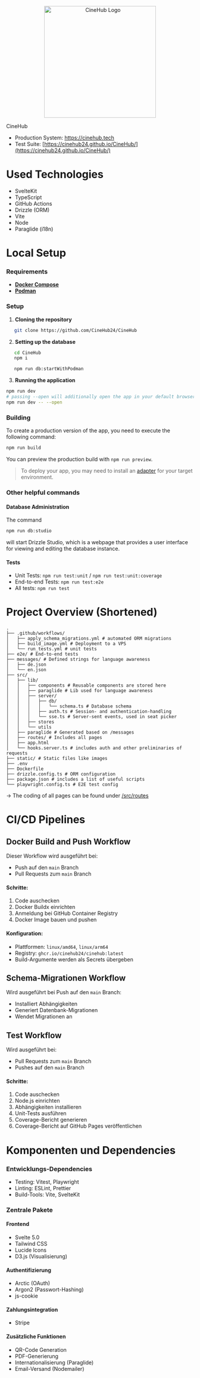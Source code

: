 <p align="center">
  <img src="https://cinehub.tech/favicon_white_bg.png" alt="CineHub Logo" width="300" height="auto">
</p

# CineHub
- Production System: https://cinehub.tech
- Test Suite: [https://cinehub24.github.io/CineHub/](https://cinehub24.github.io/CineHub/)

# Used Technologies
- SvelteKit
- TypeScript
- GitHub Actions
- Drizzle (ORM)
- Vite
- Node
- Paraglide (i18n)

# Local Setup

### Requirements

- [**Docker Compose**](https://formulae.brew.sh/formula/docker-compose)
- [**Podman**](https://podman.io/)

### Setup

1. **Cloning the repository**

```bash
   git clone https://github.com/CineHub24/CineHub
```
2. **Setting up the database**
```bash
   cd CineHub
   npm i

   npm run db:startWithPodman
```

3. **Running the application**
```bash
npm run dev
# passing --open will additionally open the app in your default browser
npm run dev -- --open
```

### Building

To create a production version of the app, you need to execute the following command:

```bash
npm run build
```

You can preview the production build with `npm run preview`.

> To deploy your app, you may need to install an [adapter](https://svelte.dev/docs/kit/adapters) for your target environment.

### Other helpful commands
#### Database Administration
The command
```bash
npm run db:studio
```
will start Drizzle Studio, which is a webpage that provides a user interface for  viewing and editing the database instance.

#### Tests
- Unit Tests: `npm run test:unit` / `npm run test:unit:coverage`
- End-to-end Tests: `npm run test:e2e`
- All tests: `npm run test`

# Project Overview (Shortened)

```
.
├── .github/workflows/
│   ├── apply_schema_migrations.yml # automated ORM migrations
│   ├── build_image.yml # Deployment to a VPS
│   └── run_tests.yml # unit tests
├── e2e/ # End-to-end tests
├── messages/ # Defined strings for language awareness
│   ├── de.json
│   └── en.json
├── src/
│   ├── lib/
│   │   ├── components # Reusable components are stored here
│   │   ├── paraglide # Lib used for language awareness
│   │   ├── server/
│   │   │   ├── db/
│   │   │   │   └── schema.ts # Database schema
│   │   │   ├── auth.ts # Session- and authentication-handling
│   │   │   └── sse.ts # Server-sent events, used in seat picker
│   │   ├── stores
│   │   └── utils
│   ├── paraglide # Generated based on /messages
│   ├── routes/ # Includes all pages
│   ├── app.html
│   └── hooks.server.ts # includes auth and other preliminaries of requests
├── static/ # Static files like images
├── .env
├── Dockerfile
├── drizzle.config.ts # ORM configuration
├── package.json # includes a list of useful scripts
└── playwright.config.ts # E2E test config
```

-> The coding of all pages can be found under [/src/routes](https://github.com/CineHub24/CineHub/tree/main/src/routes)

# CI/CD Pipelines

## Docker Build and Push Workflow

Dieser Workflow wird ausgeführt bei:
- Push auf den `main` Branch
- Pull Requests zum `main` Branch

#### Schritte:
1. Code auschecken
2. Docker Buildx einrichten
3. Anmeldung bei GitHub Container Registry
4. Docker Image bauen und pushen

#### Konfiguration:
- Plattformen: `linux/amd64`, `linux/arm64`
- Registry: `ghcr.io/cinehub24/cinehub:latest`
- Build-Argumente werden als Secrets übergeben

## Schema-Migrationen Workflow

Wird ausgeführt bei Push auf den `main` Branch:
- Installiert Abhängigkeiten
- Generiert Datenbank-Migrationen
- Wendet Migrationen an

## Test Workflow

Wird ausgeführt bei:
- Pull Requests zum `main` Branch
- Pushes auf den `main` Branch

#### Schritte:
1. Code auschecken
2. Node.js einrichten
3. Abhängigkeiten installieren
4. Unit-Tests ausführen
5. Coverage-Bericht generieren
6. Coverage-Bericht auf GitHub Pages veröffentlichen



# Komponenten und Dependencies

### Entwicklungs-Dependencies
- Testing: Vitest, Playwright
- Linting: ESLint, Prettier
- Build-Tools: Vite, SvelteKit

### Zentrale Pakete

#### Frontend
- Svelte 5.0
- Tailwind CSS
- Lucide Icons
- D3.js (Visualisierung)

#### Authentifizierung
- Arctic (OAuth)
- Argon2 (Passwort-Hashing)
- js-cookie

#### Zahlungsintegration
- Stripe

#### Zusätzliche Funktionen
- QR-Code Generation
- PDF-Generierung
- Internationalisierung (Paraglide)
- Email-Versand (Nodemailer)

